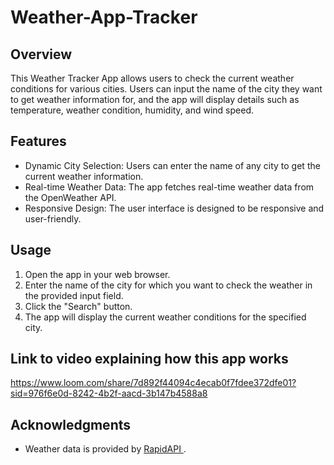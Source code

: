 # Weather-App-Tracker


## Overview

This Weather Tracker App allows users to check the current weather conditions for various cities. Users can input the name of the city they want to get weather information for, and the app will display details such as temperature, weather condition, humidity, and wind speed.

## Features

- Dynamic City Selection: Users can enter the name of any city to get the current weather information.
- Real-time Weather Data: The app fetches real-time weather data from the OpenWeather API.
- Responsive Design: The user interface is designed to be responsive and user-friendly.
## Usage

1. Open the app in your web browser.
2. Enter the name of the city for which you want to check the weather in the provided input field.
3. Click the "Search" button.
4. The app will display the current weather conditions for the specified city.

## Link to video explaining how this app works
https://www.loom.com/share/7d892f44094c4ecab0f7fdee372dfe01?sid=976f6e0d-8242-4b2f-aacd-3b147b4588a8


## Acknowledgments
- Weather data is provided by [ RapidAPI ](https://rapidapi.com/categories).
